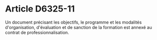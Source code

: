 # Article D6325-11

  
Un document précisant les objectifs, le programme et les modalités d'organisation, d'évaluation et de sanction de la formation est annexé au contrat de professionnalisation.